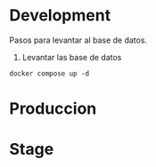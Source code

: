 # Development
Pasos para levantar al base de datos.

1. Levantar las base de datos
````
docker compose up -d
````


# Produccion


# Stage
